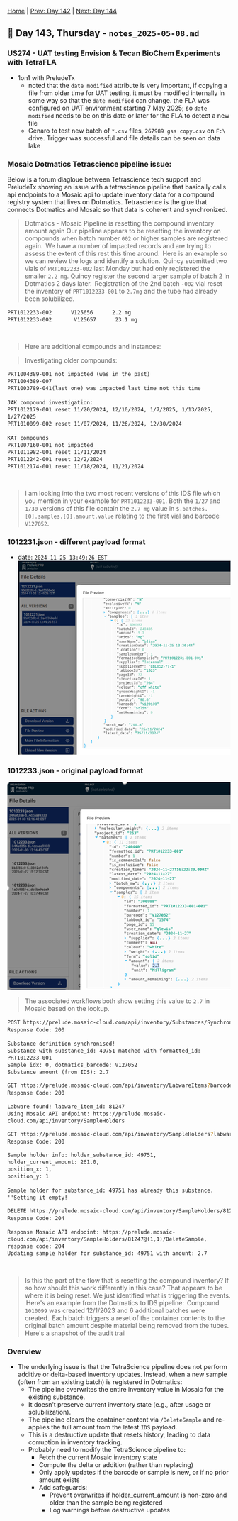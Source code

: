 [Home](../../main.md) | [Prev: Day 142](notes_2025-05-07.md) | [Next: Day 144](./notes_2025-05-09.md)

## 📝 Day 143, Thursday - `notes_2025-05-08.md`

### US274 - UAT testing Envision & Tecan BioChem Experiments with TetraFLA
- 1on1 with PreludeTx
    * noted that the `date modified` attribute is very important, if copying a file from older time for UAT testing, it must be modified internally in some way so that the `date modified` can change. the FLA was configured on UAT environment starting 7 May 2025; so `date modified` needs to be on this date or later for the FLA to detect a new file
    * Genaro to test new batch of `*.csv` files, `267989 gss copy.csv` on `F:\` drive. Trigger was successful and file details can be seen on data lake


### Mosaic Dotmatics Tetrascience pipeline issue:

Below is a forum diagloue between Tetrascience tech support and PreludeTx showing an issue with a tetrascience pipeline that basically calls api endpoints to a Mosaic api to update inventory data for a compound registry system that lives on Dotmatics. Tetrascience is the glue that connects Dotmatics and Mosaic so that data is coherent and synchronized. 

>Dotmatics - Mosaic Pipeline is resetting the compound inventory amount again 
>Our pipeline appears to be resetting the inventory on compounds when batch number `002` or higher samples are registered again.  We have a number of impacted records and are trying to assess the extent of this rest this time around.  Here is an example so we can review the logs and identify a solution.  
>Quincy submitted two vials of `PRT1012233-002` last Monday but had only registered the smaller `2.2 mg`. Quincy register the second larger sample of batch 2 in Dotmatics 2 days later.  Registration of the 2nd batch `-002` vial reset the inventory of `PRT1012233-001` to `2.7mg` and the tube had already been solubilized.   

```text
PRT1012233-002      V125656      2.2 mg 
PRT1012233-002       V125657      23.1 mg 
```
  

>Here are additional compounds and instances:  

>Investigating older compounds: 
```
PRT1004389-001 not impacted (was in the past) 
PRT1004389-007 
PRT1003789-041(last one) was impacted last time not this time 

JAK compound investigation: 
PRT1012179-001 reset 11/20/2024, 12/10/2024, 1/7/2025, 1/13/2025, 1/27/2025 
PRT1010099-002 reset 11/07/2024, 11/26/2024, 12/30/2024 
 
KAT compounds 
PRT1007160-001 not impacted 
PRT1011982-001 reset 11/11/2024 
PRT1012242-001 reset 12/2/2024 
PRT1012174-001 reset 11/18/2024, 11/21/2024 
```
  
>I am looking into the two most recent versions of this IDS file which you mention in your example for `PRT1012233-001`. 
>Both the `1/27` and `1/30` versions of this file contain the `2.7 mg` value in `$.batches.[0].samples.[0].amount.value` relating to the first vial and barcode `V127052`. 

### 1012231.json - different payload format
- date: `2024-11-25 13:49:26 EST`
![./1012231.png](./1012231.png)

### 1012233.json - original payload format
![./1012233.png](./1012233.png)

>The associated workflows both show setting this value to `2.7` in Mosaic based on the lookup. 
  
 

```bash
POST https://prelude.mosaic-cloud.com/api/inventory/Substances/SynchroniseRegistrationSubstances
Response Code: 200
```

```text
Substance definition synchronised! 
Substance with substance_id: 49751 matched with formatted_id: PRT1012233-001 
Sample idx: 0, dotmatics_barcode: V127052 
Substance amount (from IDS): 2.7 
```

```bash
GET https://prelude.mosaic-cloud.com/api/inventory/LabwareItems?barcodes=V127052&expand=sampleHolders
Response Code: 200
```

```text
Labware found! labware_item_id: 81247 
Using Mosaic API endpoint: https://prelude.mosaic-cloud.com/api/inventory/SampleHolders 
```

```bash
GET https://prelude.mosaic-cloud.com/api/inventory/SampleHolders?labwareItemIds=81247
Response Code: 200
```
 
```text
Sample holder info: holder_substance_id: 49751,  
holder_current_amount: 261.0,  
position_x: 1, 
position_y: 1 
                 
Sample holder for substance_id: 49751 has already this substance. ''Setting it empty! 
```

```bash
DELETE https://prelude.mosaic-cloud.com/api/inventory/SampleHolders/81247@(1,1)/DeleteSample
Response Code: 204
```

```text
Response Mosaic API endpoint: https://prelude.mosaic-cloud.com/api/inventory/SampleHolders/81247@(1,1)/DeleteSample, response code: 204 
Updating sample holder for substance_id: 49751 with amount: 2.7 
```

  
>Is this the part of the flow that is resetting the compound inventory? If so how should this work differently in this case? 
>That appears to be where it is being reset. We just identified what is triggering the events.  Here's an example from the Dotmatics to IDS pipeline:  
>Compound `1010099` was created 12/1/2023 and 6 additional batches were created.  Each batch triggers a reset of the container contents to the original batch amount despite material being removed from the tubes. Here's a snapshot of the audit trail


### Overview
- The underlying issue is that the TetraScience pipeline does not perform additive or delta-based inventory updates. Instead, when a new sample (often from an existing batch) is registered in Dotmatics:
    * The pipeline overwrites the entire inventory value in Mosaic for the existing substance.
    * It doesn’t preserve current inventory state (e.g., after usage or solubilization).
    * The pipeline clears the container content via `/DeleteSample` and re-applies the full amount from the latest `IDS` payload.
    * This is a destructive update that resets history, leading to data corruption in inventory tracking.
    * Probably need to modify the TetraScience pipeline to:
        * Fetch the current Mosaic inventory state
        * Compute the delta or addition (rather than replacing)
        * Only apply updates if the barcode or sample is new, or if no prior amount exists
        * Add safeguards:
            * Prevent overwrites if holder_current_amount is non-zero and older than the sample being registered
            * Log warnings before destructive updates
